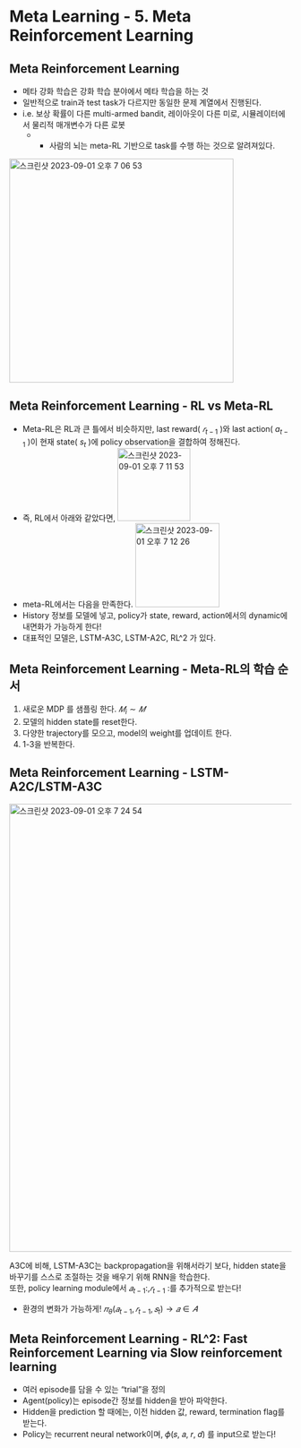 # Meta Learning - 5. Meta Reinforcement Learning
## Meta Reinforcement Learning
- 메타 강화 학습은 강화 학습 분야에서 메타 학습을 하는 것  
- 일반적으로 train과 test task가 다르지만 동일한 문제 계열에서 진행된다.
- i.e. 보상 확률이 다른 multi-armed bandit, 레이아웃이 다른 미로, 시뮬레이터에서 물리적 매개변수가 다른 로봇
  - + 사람의 뇌는 meta-RL 기반으로 task를 수행 하는 것으로 알려져있다.

<img width="400" alt="스크린샷 2023-09-01 오후 7 06 53" src="https://github.com/joony0512/Deep_Learning_Class/assets/109457820/b757ae6d-bee2-4c53-8f40-3d09a5457102">

## Meta Reinforcement Learning - RL vs Meta-RL
- Meta-RL은 RL과 큰 틀에서 비슷하지만, last reward( $𝑟_{t-1}$ )와 last action( $a_{t-1}$ )이 현재 state( $s_{t}$ )에 policy observation을 결합하여 정해진다.
- 즉, RL에서 아래와 같았다면, <img width="130" alt="스크린샷 2023-09-01 오후 7 11 53" src="https://github.com/joony0512/Deep_Learning_Class/assets/109457820/d13483b1-3700-4e58-beeb-ad8ca709629a">
- meta-RL에서는 다음을 만족한다. <img width="150" alt="스크린샷 2023-09-01 오후 7 12 26" src="https://github.com/joony0512/Deep_Learning_Class/assets/109457820/79e63aa8-6416-4e21-8c62-7c03139ebf53">
- History 정보를 모델에 넣고, policy가 state, reward, action에서의 dynamic에 내면화가 가능하게 한다!
- 대표적인 모델은, LSTM-A3C, LSTM-A2C, RL^2 가 있다.

## Meta Reinforcement Learning - Meta-RL의 학습 순서
1. 새로운 MDP 를 샘플링 한다. $𝑀_i \sim 𝑀$
2. 모델의 hidden state를 reset한다.
3. 다양한 trajectory를 모으고, model의 weight를 업데이트 한다.
4. 1-3을 반복한다.

## Meta Reinforcement Learning - LSTM-A2C/LSTM-A3C
<img width="800" alt="스크린샷 2023-09-01 오후 7 24 54" src="https://github.com/joony0512/Deep_Learning_Class/assets/109457820/3aaf4b8a-3030-4cad-95d8-9c669d33236a">

A3C에 비해, LSTM-A3C는 backpropagation을 위해서라기 보다, hidden state을 바꾸기를 스스로 조절하는 것을 배우기 위해 RNN을 학습한다.  
또한, policy learning module에서 $𝑎_{t-1}:, 𝑟_{t-1}$ :를 추가적으로 받는다! 
  - 환경의 변화가 가능하게! $𝜋_\theta (𝑎_{t-1}, 𝑟_{t-1}, 𝑠_t) → 𝑎 ∈ 𝐴$

## Meta Reinforcement Learning - RL^2: Fast Reinforcement Learning via Slow reinforcement learning
- 여러 episode를 담을 수 있는 “trial”을 정의
- Agent(policy)는 episode간 정보를 hidden을 받아 파악한다.   
- Hidden을 prediction 할 때에는, 이전 hidden 값, reward, termination flag를 받는다.
- Policy는 recurrent neural network이며, 𝜙(𝑠, 𝑎, 𝑟, 𝑑) 를 input으로 받는다!
